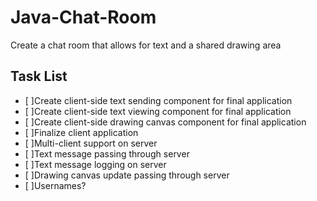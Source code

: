 # Java-Chat-Room
Create a chat room that allows for text and a shared drawing area
## Task List
- [ ]Create client-side text sending component for final application
- [ ]Create client-side text viewing  component for final application
- [ ]Create client-side drawing canvas component for final application
- [ ]Finalize client application
- [ ]Multi-client support on server
- [ ]Text message passing through server
- [ ]Text message logging on server
- [ ]Drawing canvas update passing through server
- [ ]Usernames?
